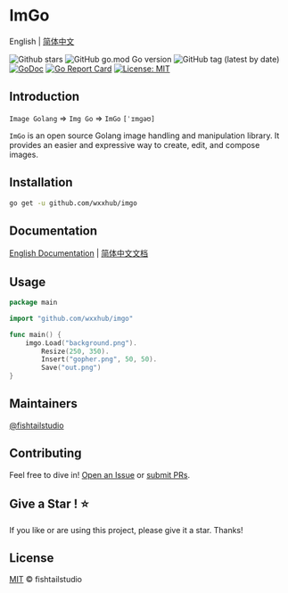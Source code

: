 # ImGo
English | [简体中文](README-CN.md)

![Github stars](https://img.shields.io/github/stars/fishtailstudio/imgo?style=social)
![GitHub go.mod Go version](https://img.shields.io/github/go-mod/go-version/fishtailstudio/imgo)
![GitHub tag (latest by date)](https://img.shields.io/github/v/tag/fishtailstudio/imgo)
[![GoDoc](https://godoc.org/github.com/wxxhub/imgo?status.svg)](https://pkg.go.dev/github.com/wxxhub/imgo)
[![Go Report Card](https://goreportcard.com/badge/github.com/wxxhub/imgo)](https://goreportcard.com/report/github.com/wxxhub/imgo)
[![License: MIT](https://img.shields.io/badge/License-MIT-yellow.svg)](https://opensource.org/licenses/MIT)

## Introduction

`Image Golang` => `Img Go` => `ImGo` `[ˈɪmɡəʊ]`

`ImGo` is an open source Golang image handling and manipulation library.  It provides an easier and expressive way to create, edit, and compose images.

## Installation

```bash
go get -u github.com/wxxhub/imgo
```

## Documentation

[English Documentation](https://imgo.gitbook.io/en/) | [简体中文文档](https://imgo.gitbook.io/cn/)

## Usage

```go
package main

import "github.com/wxxhub/imgo"

func main() {
    imgo.Load("background.png").
        Resize(250, 350).
        Insert("gopher.png", 50, 50).
        Save("out.png")
}
```

## Maintainers

[@fishtailstudio](https://github.com/fishtailstudio)

## Contributing

Feel free to dive in! [Open an Issue](https://github.com/wxxhub/imgo/issues/new) or [submit PRs](https://github.com/wxxhub/imgo/pulls).

## Give a Star ! ⭐

If you like or are using this project, please give it a star. Thanks!

## License

[MIT](LICENSE) © fishtailstudio